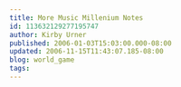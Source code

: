 ```yaml
---
title: More Music Millenium Notes
id: 113632129277195747
author: Kirby Urner
published: 2006-01-03T15:03:00.000-08:00
updated: 2006-11-15T11:43:07.185-08:00
blog: world_game
tags: 
---
```


